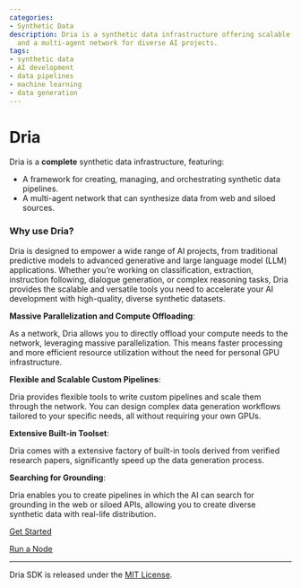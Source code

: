 ```yaml
---
categories:
- Synthetic Data
description: Dria is a synthetic data infrastructure offering scalable data pipelines
  and a multi-agent network for diverse AI projects.
tags:
- synthetic data
- AI development
- data pipelines
- machine learning
- data generation
---
```


# Dria

Dria is a __complete__ synthetic data infrastructure, featuring:

- A framework for creating, managing, and orchestrating synthetic data pipelines.
- A multi-agent network that can synthesize data from web and siloed sources.

### Why use Dria?

Dria is designed to empower a wide range of AI projects, from traditional predictive models to advanced generative and large language model (LLM) applications. 
Whether you’re working on classification, extraction, instruction following, dialogue generation, or complex reasoning tasks, Dria provides the scalable and versatile tools you need to accelerate your AI development with high-quality, diverse synthetic datasets.

**Massive Parallelization and Compute Offloading**: 

As a network, Dria allows you to directly offload your compute needs to the network, leveraging massive parallelization. This means faster processing and more efficient resource utilization without the need for personal GPU infrastructure.


**Flexible and Scalable Custom Pipelines**: 

Dria provides flexible tools to write custom pipelines and scale them through the network. You can design complex data generation workflows tailored to your specific needs, all without requiring your own GPUs.


**Extensive Built-in Toolset**: 

Dria comes with a extensive factory of built-in tools derived from verified research papers, significantly speed up the data generation process.


**Searching for Grounding**: 

Dria enables you to create pipelines in which the AI can search for grounding in the web or siloed APIs, allowing you to create diverse synthetic data with real-life distribution.

[Get Started](installation.md)

[Run a Node](node.md)

-----

Dria SDK is released under the [MIT License](https://opensource.org/licenses/MIT).